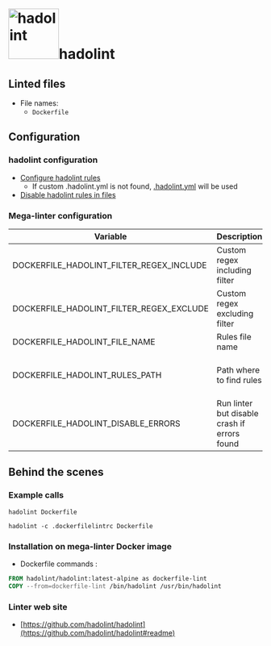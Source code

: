 <!-- markdownlint-disable MD033 MD041 -->
<!-- Generated by .automation/build.py, please do not update manually -->
# <a href="https://github.com/hadolint/hadolint" target="blank" title="Visit linter Web Site"><img src="https://hadolint.github.io/hadolint/img/cat_container.png" alt="hadolint" height="100px"></a>hadolint

## Linted files

- File names:
  - `Dockerfile`

## Configuration

### hadolint configuration

- [Configure hadolint rules](https://github.com/hadolint/hadolint#configure)
  - If custom .hadolint.yml is not found, [.hadolint.yml](https://github.com/nvuillam/mega-linter/tree/master_megalinter/TEMPLATES/.hadolint.yml) will be used
- [Disable hadolint rules in files](https://github.com/hadolint/hadolint#inline-ignores)

### Mega-linter configuration

| Variable | Description | Default value |
| ----------------- | -------------- | -------------- |
| DOCKERFILE_HADOLINT_FILTER_REGEX_INCLUDE | Custom regex including filter |  |
| DOCKERFILE_HADOLINT_FILTER_REGEX_EXCLUDE | Custom regex excluding filter |  |
| DOCKERFILE_HADOLINT_FILE_NAME | Rules file name | `.hadolint.yml` |
| DOCKERFILE_HADOLINT_RULES_PATH | Path where to find rules | Workspace folder, then mega-linter default rules |
| DOCKERFILE_HADOLINT_DISABLE_ERRORS | Run linter but disable crash if errors found | `false` |

## Behind the scenes

### Example calls

```shell
hadolint Dockerfile
```

```shell
hadolint -c .dockerfilelintrc Dockerfile
```


### Installation on mega-linter Docker image

- Dockerfile commands :
```dockerfile
FROM hadolint/hadolint:latest-alpine as dockerfile-lint
COPY --from=dockerfile-lint /bin/hadolint /usr/bin/hadolint
```


### Linter web site
- [https://github.com/hadolint/hadolint](https://github.com/hadolint/hadolint#readme)

